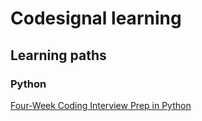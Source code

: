 # Codesignal learning

## Learning paths
### Python
[Four-Week Coding Interview Prep in Python](./Four-Week%20Coding%20Interview%20Prep%20in%20Python/)